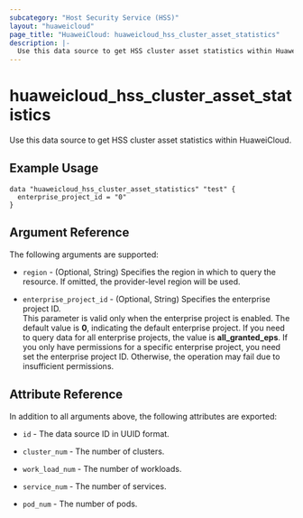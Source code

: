 ```yaml
---
subcategory: "Host Security Service (HSS)"
layout: "huaweicloud"
page_title: "HuaweiCloud: huaweicloud_hss_cluster_asset_statistics"
description: |-
  Use this data source to get HSS cluster asset statistics within HuaweiCloud.
---
```


# huaweicloud_hss_cluster_asset_statistics

Use this data source to get HSS cluster asset statistics within HuaweiCloud.

## Example Usage

```hcl
data "huaweicloud_hss_cluster_asset_statistics" "test" {
  enterprise_project_id = "0"
}
```

## Argument Reference

The following arguments are supported:

* `region` - (Optional, String) Specifies the region in which to query the resource.
  If omitted, the provider-level region will be used.

* `enterprise_project_id` - (Optional, String) Specifies the enterprise project ID.  
  This parameter is valid only when the enterprise project is enabled.
  The default value is **0**, indicating the default enterprise project.
  If you need to query data for all enterprise projects, the value is **all_granted_eps**.
  If you only have permissions for a specific enterprise project, you need set the enterprise project ID. Otherwise,
  the operation may fail due to insufficient permissions.

## Attribute Reference

In addition to all arguments above, the following attributes are exported:

* `id` - The data source ID in UUID format.

* `cluster_num` - The number of clusters.

* `work_load_num` - The number of workloads.

* `service_num` - The number of services.

* `pod_num` - The number of pods.
